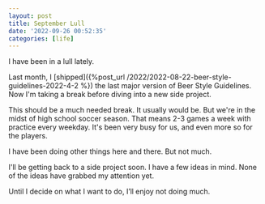 ```yaml
---
layout: post
title: September Lull
date: '2022-09-26 00:52:35'
categories: [life]
---
```


I have been in a lull lately.

Last month, I [shipped]({%post_url /2022/2022-08-22-beer-style-guidelines-2022-4-2 %}) the last major version of Beer Style Guidelines. Now I'm taking a break before diving into a new side project.

This should be a much needed break. It usually would be. But we're in the midst of high school soccer season. That means 2-3 games a week with practice every weekday. It's been very busy for us, and even more so for the players.

I have been doing other things here and there. But not much.

I'll be getting back to a side project soon. I have a few ideas in mind. None of the ideas have grabbed my attention yet.

Until I decide on what I want to do, I’ll enjoy not doing much.

